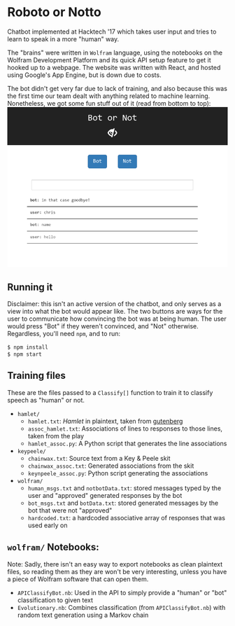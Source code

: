# Roboto or Notto
Chatbot implemented at Hacktech '17 which takes user input and tries to learn to speak in a more "human" way.

The "brains" were written in `Wolfram` language, using the notebooks on the Wolfram Development Platform and its quick API setup feature to get it hooked up to a webpage. The website was written with React, and hosted using Google's App Engine, but is down due to costs.

The bot didn't get very far due to lack of training, and also because this was the first time our team dealt with anything related to machine learning. Nonetheless, we got some fun stuff out of it (read from bottom to top):
![Sassy (:](bye.png)

## Running it
Disclaimer: this isn't an active version of the chatbot, and only serves as a view into what the bot would appear like. The two buttons are ways for the user to communicate how convincing the bot was at being human. The user would press "Bot" if they weren't convinced, and "Not" otherwise. Regardless, you'll need `npm`, and to run:
```
$ npm install
$ npm start
```

## Training files
These are the files passed to a `Classify[]` function to train it to classify speech as "human" or not.
- `hamlet/`
  - `hamlet.txt`: _Hamlet_ in plaintext, taken from [gutenberg](http://www.gutenberg.org/ebooks/1524)
  - `assoc_hamlet.txt`: Associations of lines to responses to those lines, taken from the play
  - `hamlet_assoc.py`: A Python script that generates the line associations
- `keypeele/`
  - `chainwax.txt`: Source text from a Key & Peele skit
  - `chainwax_assoc.txt`: Generated associations from the skit
  - `keynpeele_assoc.py`: Python script generating the associations
- `wolfram/`
  - `human_msgs.txt` and `notbotData.txt`: stored messages typed by the user and "approved" generated responses by the bot
  - `bot_msgs.txt` and `botData.txt`: stored generated messages by the bot that were not "approved"
  - `hardcoded.txt`: a hardcoded associative array of responses that was used early on

## `wolfram/` Notebooks:
Note: Sadly, there isn't an easy way to export notebooks as clean plaintext files, so reading them as they are won't be very interesting, unless you have a piece of Wolfram software that can open them.
- `APIClassifyBot.nb`: Used in the API to simply provide a "human" or "bot" classification to given text
- `Evolutionary.nb`: Combines classification (from `APIClassifyBot.nb`) with random text generation using a Markov chain
